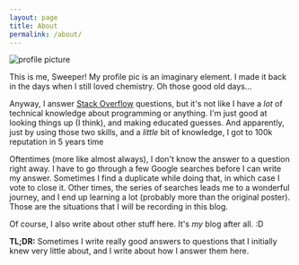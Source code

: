 ```yaml
---
layout: page
title: About
permalink: /about/
---
```


![profile picture](../profile_pic.png)

This is me, Sweeper! My profile pic is an imaginary element. I made it back in the days when I still loved chemistry. Oh those good old days... 

Anyway, I answer [Stack Overflow](https://stackoverflow.com) questions, but it's not like I have a *lot* of technical knowledge about programming or anything. I'm just good at looking things up (I think), and making educated guesses. And apparently, just by using those two skills, and a *little* bit of knowledge, I got to 100k reputation in 5 years time

Oftentimes (more like almost always), I don't know the answer to a question right away. I have to go through a few Google searches before I can write my answer. Sometimes I find a duplicate while doing that, in which case I vote to close it. Other times, the series of searches leads me to a wonderful journey, and I end up learning a lot (probably more than the original poster). Those are the situations that I will be recording in this blog.

Of course, I also write about other stuff here. It's *my* blog after all. :D

**TL;DR:** Sometimes I write really good answers to questions that I initially knew very little about, and I write about how I answer them here.